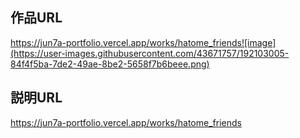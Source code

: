 ## 作品URL
https://jun7a-portfolio.vercel.app/works/hatome_friends![image](https://user-images.githubusercontent.com/43671757/192103005-84f4f5ba-7de2-49ae-8be2-5658f7b6beee.png)

## 説明URL
https://jun7a-portfolio.vercel.app/works/hatome_friends
